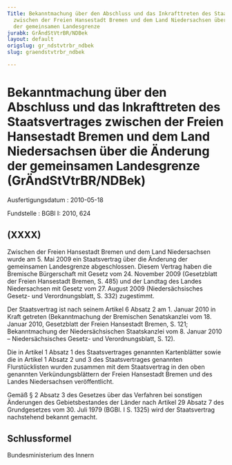 ```yaml
---
Title: Bekanntmachung über den Abschluss und das Inkrafttreten des Staatsvertrages
  zwischen der Freien Hansestadt Bremen und dem Land Niedersachsen über die Änderung
  der gemeinsamen Landesgrenze
jurabk: GrÄndStVtrBR/NDBek
layout: default
origslug: gr_ndstvtrbr_ndbek
slug: graendstvtrbr_ndbek

---
```


# Bekanntmachung über den Abschluss und das Inkrafttreten des Staatsvertrages zwischen der Freien Hansestadt Bremen und dem Land Niedersachsen über die Änderung der gemeinsamen Landesgrenze (GrÄndStVtrBR/NDBek)

Ausfertigungsdatum
:   2010-05-18

Fundstelle
:   BGBl I: 2010, 624


## (XXXX)

Zwischen der Freien Hansestadt Bremen und dem Land Niedersachsen wurde
am 5. Mai 2009 ein Staatsvertrag über die Änderung der gemeinsamen
Landesgrenze abgeschlossen. Diesem Vertrag haben die Bremische
Bürgerschaft mit Gesetz vom 24. November 2009 (Gesetzblatt der Freien
Hansestadt Bremen, S. 485) und der Landtag des Landes Niedersachsen
mit Gesetz vom 27. August 2009 (Niedersächsisches Gesetz- und
Verordnungsblatt, S. 332) zugestimmt.

Der Staatsvertrag ist nach seinem Artikel 6 Absatz 2 am 1. Januar 2010
in Kraft getreten (Bekanntmachung der Bremischen Senatskanzlei vom 18.
Januar 2010, Gesetzblatt der Freien Hansestadt Bremen, S. 121;
Bekanntmachung der Niedersächsischen Staatskanzlei vom 8. Januar 2010
– Niedersächsisches Gesetz- und Verordnungsblatt, S. 12).

Die in Artikel 1 Absatz 1 des Staatsvertrages genannten Kartenblätter
sowie die in Artikel 1 Absatz 2 und 3 des Staatsvertrages genannten
Flurstücklisten wurden zusammen mit dem Staatsvertrag in den oben
genannten Verkündungsblättern der Freien Hansestadt Bremen und des
Landes Niedersachsen veröffentlicht.

Gemäß § 2 Absatz 3 des Gesetzes über das Verfahren bei sonstigen
Änderungen des Gebietsbestandes der Länder nach Artikel 29 Absatz 7
des Grundgesetzes vom 30. Juli 1979 (BGBl. I S. 1325) wird der
Staatsvertrag nachstehend bekannt gemacht.


## Schlussformel

Bundesministerium des Innern

